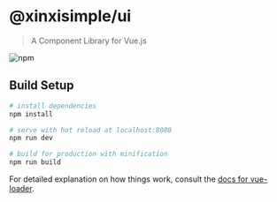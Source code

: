 # @xinxisimple/ui

> A Component Library for Vue.js

![npm](https://img.shields.io/npm/v/@xinxisimple/ui)

## Build Setup

``` bash
# install dependencies
npm install

# serve with hot reload at localhost:8080
npm run dev

# build for production with minification
npm run build
```

For detailed explanation on how things work, consult the [docs for vue-loader](http://vuejs.github.io/vue-loader).
